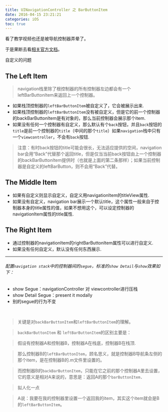 ```yaml
---
title: UINavigationController 之 BarButtonItem
date: 2016-04-15 23:21:21
categories: iOS
toc: true
---
```

看了教学视频也还是被导航控制器弄晕了。

于是果断去看[相关官方文档](https://developer.apple.com/reference/uikit/uinavigationcontroller)。

自定义的问题

## The Left Item
<!--more-->
> navigation栈里除了根控制器的所有控制器左边都会有一个leftBarButtonItem来返回上一个控制器。

* 如果栈顶控制器的`leftBarButtonItem`被自定义了，它会被展示出来.
* 如果栈顶控制器的`leftBarButtonItem`没有被自定义，但是它的前一个控制器的backBarButtonItem是有对象的，那么当前控制器会展示那个item.
* 如果没有任何一个控制器有自定义，那么默认有个`back`按钮，并且`back`按钮的`title`是前一个控制器的`title`（中间的那个`title`）如果`navigation`栈中只有一个`viewcontroller`，不会有`back`按钮.

> 注意：有时back按钮的title可能会很长，无法适应提供的空间，navigation bar会用“Back”代替那个返回title，但是仅当当前back按钮由上一个控制器的backBarButtonItem提供时（也就是上面的第二条那样）；如果当前控制器是自定义的leftBarButton，则不会用“Back”代替。

## The Middle Item

* 如果有自定义则显示自定义，自定义用navigationItem的titleView属性.
* 如果没有自定义，navigation bar展示一个默认title，这个属性一般来自于控制器本身的title属性的值，如果不想用这个，可以设定控制器的navigationItem属性的title属性.

## The Right Item

* 通过控制器的navigationItem的rightBarButtonItem属性可以进行自定义.
* 如果没有任何自定义，默认没有任何东西展示.

* * * * *

###### 配置`navigation stack`中的控制器间的`segue`，标准的`show Detail`与`show`效果如下：
* show Segue：navigationController 对 viewcontroller进行压栈
* show Detail Segue：present it modally
* 别的segue的行为不变

<br/>


> 关键是对`backBarButtonItem`和`leftBarButtonItem`的理解。

> `backBarButtonItem` 和 `leftBarButtonItem`的区别主要是：

> 假设有控制器A和控制器B，控制器A在栈底，控制器B在栈顶.

> 那么控制器B的`leftBarButtonItem`，顾名思义，就是控制器B导航条左侧的那个item，是在控制器B的.m文件里设置的。

> 而控制器B的`backBarButtonItem`，只能在它之前的那个控制器A里去设置，它的意义是相对A来说的，意思是：返回A的那个`barButtonItem`．

> 拟人化一点

> A说：我要在我的控制器里设置一个返回我的item，其实这个item就会是B的`leftBarButtonItem`。

